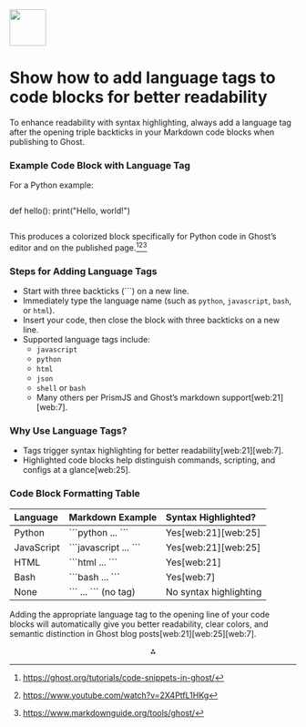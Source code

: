 <img src="https://r2cdn.perplexity.ai/pplx-full-logo-primary-dark%402x.png" style="height:64px;margin-right:32px"/>

# Show how to add language tags to code blocks for better readability

To enhance readability with syntax highlighting, always add a language tag after the opening triple backticks in your Markdown code blocks when publishing to Ghost.

### Example Code Block with Language Tag

For a Python example:

```
```

def hello():
print("Hello, world!")

```
```

This produces a colorized block specifically for Python code in Ghost’s editor and on the published page.[^1][^2][^3]

### Steps for Adding Language Tags

- Start with three backticks (```) on a new line.
- Immediately type the language name (such as `python`, `javascript`, `bash`, or `html`).
- Insert your code, then close the block with three backticks on a new line.
- Supported language tags include:
    - `javascript`
    - `python`
    - `html`
    - `json`
    - `shell` or `bash`
    - Many others per PrismJS and Ghost’s markdown support[web:21][web:7].


### Why Use Language Tags?

- Tags trigger syntax highlighting for better readability[web:21][web:7].
- Highlighted code blocks help distinguish commands, scripting, and configs at a glance[web:25].


### Code Block Formatting Table

| Language | Markdown Example | Syntax Highlighted? |
| :-- | :-- | :-- |
| Python | \`\`\`python ... \`\`\` | Yes[web:21][web:25] |
| JavaScript | \`\`\`javascript ... \`\`\` | Yes[web:21][web:25] |
| HTML | \`\`\`html ... \`\`\` | Yes[web:21] |
| Bash | \`\`\`bash ... \`\`\` | Yes[web:7] |
| None | \`\`\` ... \`\`\` (no tag) | No syntax highlighting |

Adding the appropriate language tag to the opening line of your code blocks will automatically give you better readability, clear colors, and semantic distinction in Ghost blog posts[web:21][web:25][web:7].

<div align="center">⁂</div>

[^1]: https://ghost.org/tutorials/code-snippets-in-ghost/

[^2]: https://www.youtube.com/watch?v=2X4PtfL1HKg

[^3]: https://www.markdownguide.org/tools/ghost/

